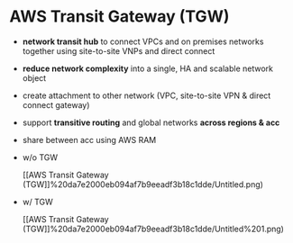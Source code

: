 # AWS Transit Gateway (TGW)

- **network transit hub** to connect VPCs and on premises networks together using site-to-site VNPs and direct connect
- **reduce network complexity** into a single, HA and scalable network object
- create attachment to other network (VPC, site-to-site VPN & direct connect gateway)
- support **transitive routing** and global networks **across regions & acc**
- share between acc using AWS RAM
- w/o TGW

    [[AWS Transit Gateway (TGW]]%20da7e2000eb094af7b9eeadf3b18c1dde/Untitled.png)

- w/ TGW

    [[AWS Transit Gateway (TGW]]%20da7e2000eb094af7b9eeadf3b18c1dde/Untitled%201.png)
